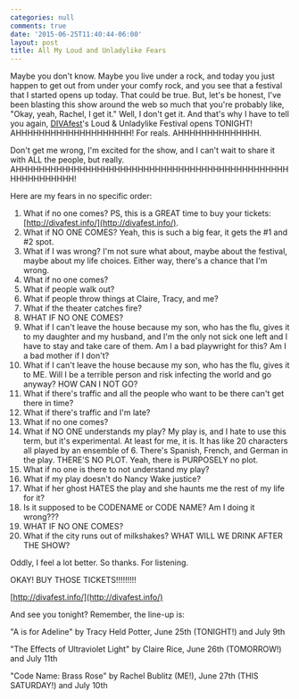 ```yaml
---
categories: null
comments: true
date: '2015-06-25T11:40:44-06:00'
layout: post
title: All My Loud and Unladylike Fears
---
```


Maybe you don't know. Maybe you live under a rock, and today you just happen to get out from under your comfy rock, and you see that a festival that I started opens up today. That could be true. But, let's be honest, I've been blasting this show around the web so much that you're probably like, "Okay, yeah, Rachel, I get it." Well, I don't get it. And that's why I have to tell you again, [DIVAfest](http://divafest.info/)'s Loud & Unladylike Festival opens TONIGHT! AHHHHHHHHHHHHHHHHHHHH! For reals. AHHHHHHHHHHHHHH.

Don't get me wrong, I'm excited for the show, and I can't wait to share it with ALL the people, but really. AHHHHHHHHHHHHHHHHHHHHHHHHHHHHHHHHHHHHHHHHHHHHHHHHHHHHHHHHHH!

Here are my fears in no specific order:

1. What if no one comes? PS, this is a GREAT time to buy your tickets: [http://divafest.info/](http://divafest.info/).
2. What if NO ONE COMES? Yeah, this is such a big fear, it gets the #1 and #2 spot.
3. What if I was wrong? I'm not sure what about, maybe about the festival, maybe about my life choices. Either way, there's a chance that I'm wrong.
4. What if no one comes? 
5. What if people walk out?
6. What if people throw things at Claire, Tracy, and me?
7. What if the theater catches fire?
8. WHAT IF NO ONE COMES?
9. What if I can't leave the house because my son, who has the flu, gives it to my daughter and my husband, and I'm the only not sick one left and I have to stay and take care of them. Am I a bad playwright for this? Am I a bad mother if I don't?
10. What if I can't leave the house because my son, who has the flu, gives it to ME. Will I be a terrible person and risk infecting the world and go anyway? HOW CAN I NOT GO?
11. What if there's traffic and all the people who want to be there can't get there in time?
12. What if there's traffic and I'm late?
13. What if no one comes?
14. What if NO ONE understands my play? My play is, and I hate to use this term, but it's experimental. At least for me, it is. It has like 20 characters all played by an ensemble of 6. There's Spanish, French, and German in the play. THERE'S NO PLOT. Yeah, there is PURPOSELY no plot. 
15. What if no one is there to not understand my play?
16. What if my play doesn't do Nancy Wake justice?
17. What if her ghost HATES the play and she haunts me the rest of my life for it?
18. Is it supposed to be CODENAME or CODE NAME? Am I doing it wrong???
19. WHAT IF NO ONE COMES?
20. What if the city runs out of milkshakes? WHAT WILL WE DRINK AFTER THE SHOW?

Oddly, I feel a lot better. So thanks. For listening.

OKAY! BUY THOSE TICKETS!!!!!!!!!

[http://divafest.info/](http://divafest.info/)

And see you tonight? Remember, the line-up is:

"A is for Adeline" by Tracy Held Potter, June 25th (TONIGHT!) and July 9th

"The Effects of Ultraviolet Light" by Claire Rice, June 26th (TOMORROW!) and July 11th

"Code Name: Brass Rose" by Rachel Bublitz (ME!), June 27th (THIS SATURDAY!) and July 10th